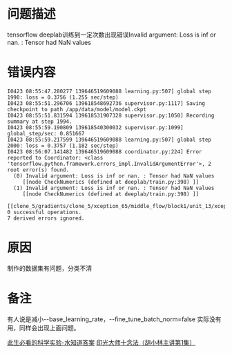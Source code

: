 
# 问题描述

tensorflow deeplab训练到一定次数出现错误Invalid argument: Loss is inf or nan. : Tensor had NaN values

# 错误内容

```
I0423 08:55:47.280277 139646519609088 learning.py:507] global step 1990: loss = 0.3756 (1.255 sec/step)
I0423 08:55:51.296706 139618548692736 supervisor.py:1117] Saving checkpoint to path /app/data/model/model.ckpt
I0423 08:55:51.831594 139618531907328 supervisor.py:1050] Recording summary at step 1994.
I0423 08:55:59.190809 139618540300032 supervisor.py:1099] global_step/sec: 0.851667
I0423 08:55:59.217599 139646519609088 learning.py:507] global step 2000: loss = 0.3757 (1.182 sec/step)
I0423 08:56:07.141482 139646519609088 coordinator.py:224] Error reported to Coordinator: <class 'tensorflow.python.framework.errors_impl.InvalidArgumentError'>, 2 root error(s) found.
  (0) Invalid argument: Loss is inf or nan. : Tensor had NaN values
	 [[node CheckNumerics (defined at deeplab/train.py:398) ]]
  (1) Invalid argument: Loss is inf or nan. : Tensor had NaN values
	 [[node CheckNumerics (defined at deeplab/train.py:398) ]]
	 [[clone_5/gradients/clone_5/xception_65/middle_flow/block1/unit_13/xception_module/separable_conv1_depthwise/depthwise_grad/tuple/control_dependency_1/_26152]]
0 successful operations.
7 derived errors ignored.
```

# 原因

制作的数据集有问题，分类不清

# 备注

有人说是减小--base_learning_rate，--fine_tune_batch_norm=false 实际没有用，同样会出现上面问题。


[此生必看的科学实验-水知道答案](http://v.youku.com/v_show/id_XMjgzMzcwNDk4OA)
[印光大师十念法（胡小林主讲第1集）](http://v.youku.com/v_show/id_XMzUwMzc4NzY4NA)